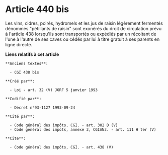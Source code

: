 # Article 440 bis

Les vins, cidres, poirés, hydromels et les jus de raisin légèrement fermentés dénommés "pétillants de raisin" sont exonérés
du droit de circulation prévu à l'article 438 lorsqu'ils sont transportés ou expédiés par un récoltant de l'une à l'autre de
ses caves ou cédés par lui à titre gratuit à ses parents en ligne directe.

**Liens relatifs à cet article**

	**Anciens textes**:

	  - CGI 438 bis

	**Créé par**:

	  - Loi - art. 32 (V) JORF 5 janvier 1993

	**Codifié par**:

	  - Décret n°93-1127 1993-09-24

	**Cité par**:

	  - Code général des impôts, CGI. - art. 302 D (V)
	  - Code général des impôts, annexe 3, CGIAN3. - art. 111 H ter (V)

	**Cite**:

	  - Code général des impôts, CGI. - art. 438 (V)
